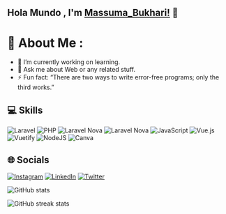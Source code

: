 ## Hola Mundo , I'm [Massuma_Bukhari!]() 👋

# 💫 About Me :
- 🔭 I’m currently working on learning.
- 💬 Ask me about Web or any related stuff.
- ⚡ Fun fact: “There are two ways to write error-free programs; only the third works.”


## 💻 Skills
![Laravel](https://img.shields.io/badge/Laravel-%23FF2D20.svg?style=for-the-badge&logo=laravel&logoColor=white)
![PHP](https://img.shields.io/badge/PHP-%23777BB4.svg?style=for-the-badge&logo=php&logoColor=white)
![Laravel Nova](https://img.shields.io/badge/Laravel%20Nova-%2334477C.svg?style=for-the-badge&logo=laravelnova&logoColor=white)
![Laravel Nova](https://img.shields.io/badge/Laravel%20Nova-%2334477C.svg?style=for-the-badge&logo=laravelnova&logoColor=white)
![JavaScript](https://img.shields.io/badge/javascript-%23323330.svg?style=for-the-badge&logo=javascript&logoColor=%23F7DF1E) ![Vue.js](https://img.shields.io/badge/vuejs-%2335495e.svg?style=for-the-badge&logo=vuedotjs&logoColor=%234FC08D) ![Vuetify](https://img.shields.io/badge/Vuetify-1867C0?style=for-the-badge&logo=vuetify&logoColor=AEDDFF) ![NodeJS](https://img.shields.io/badge/node.js-6DA55F?style=for-the-badge&logo=node.js&logoColor=white) ![Canva](https://img.shields.io/badge/Canva-%2300C4CC.svg?style=for-the-badge&logo=Canva&logoColor=white)


## 🌐 Socials
[![Instagram](https://img.shields.io/badge/Instagram-%23E4405F.svg?logo=Instagram&logoColor=white)]([https://instagram.com/codepur_ka_superhero](https://github.com/massuma)) [![LinkedIn](https://img.shields.io/badge/LinkedIn-%230077B5.svg?logo=linkedin&logoColor=white)](www.linkedin.com/in/massuma-bukhari) [![Twitter](https://img.shields.io/badge/Twitter-%231DA1F2.svg?logo=Twitter&logoColor=white)](@BukhariMassuma)

![GitHub stats](https://github-readme-stats.vercel.app/api?username=massuma&show_icons=true)  

![GitHub streak stats](https://github-readme-streak-stats.herokuapp.com/?user=massuma)  



